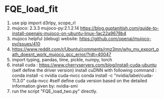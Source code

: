 # FQE_load_fit
1. use pip import d3rlpy, scope_rl
2. mujoco: 2.3.3 mujoco-py:2.1.2.14  https://blog.guptanitish.com/guide-to-install-openais-mujoco-on-ubuntu-linux-1ac22a9678b4
3. mujoco helpful (debug) website: https://github.com/openai/mujoco-py/issues/410
4. https://www.reddit.com/r/Ubuntu/comments/rmz3mn/why_my_export_path_doesnt_work_mujoco_gcc_error/?rdt=40047
5. import typing, pandas, time, pickle, numpy, torch
6. install cuda : https://www.cherryservers.com/blog/install-cuda-ubuntu (self define the driver version) install cuDNN with following command :
conda install -c nvidia cuda-nvcc
conda install -c "nvidia/label/cuda-11.3.0" cuda-nvcc    #self define cuda version based on the detailed information given by:  nvidia-smi
7. run the script "FQE_load_two.py" directly.
